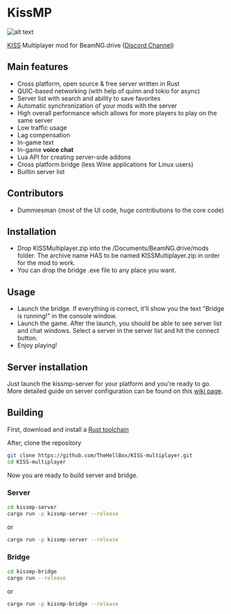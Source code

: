 # KissMP
![alt text](https://i.imgur.com/kxocgKD.png)

[KISS](https://en.wikipedia.org/wiki/KISS_principle) Multiplayer mod for BeamNG.drive ([Discord Channel](https://discord.gg/ANPsDkeVVF))

## Main features
- Cross platform, open source & free server written in Rust
- QUIC-based networking (with help of quinn and tokio for async)
- Server list with search and ability to save favorites
- Automatic synchronization of your mods with the server
- High overall performance which allows for more players to play on the same server
- Low traffic usage
- Lag compensation
- In-game text
- In-game **voice chat**
- Lua API for creating server-side addons
- Cross platform bridge (less Wine applications for Linux users)
- Builtin server list

## Contributors
- Dummiesman (most of the UI code, huge contributions to the core code)

## Installation
- Drop KISSMultiplayer.zip into the /Documents/BeamNG.drive/mods folder. The archive name HAS to be named KISSMultiplayer.zip in order 
for the mod to work.
- You can drop the bridge .exe file to any place you want.

## Usage
- Launch the bridge. If everything is correct, it'll show you the text "Bridge is running!" in the console window.
- Launch the game. After the launch, you should be able to see server list and chat windows. Select a server in the server list
and hit the connect button.
- Enjoy playing!

## Server installation
Just launch the kissmp-server for your platform and you're ready to go.
More detailed guide on server configuration can be found on this [wiki page](https://github.com/TheHellBox/KISS-multiplayer/wiki/Server-installation).


## Building
First, download and install a [Rust toolchain](https://rustup.rs/)

After, clone the repository
```sh
git clone https://github.com/TheHellBox/KISS-multiplayer.git
cd KISS-multiplayer
```
Now you are ready to build server and bridge.
### Server
```sh
cd kissmp-server
cargo run -p kissmp-server --release
```
or
```sh
cargo run -p kissmp-server --release
```
### Bridge
```sh
cd kissmp-bridge
cargo run --release
```
or
```sh
cargo run -p kissmp-bridge --release
```

